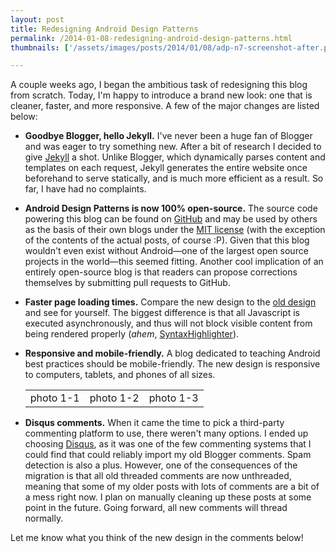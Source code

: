 ```yaml
---
layout: post
title: Redesigning Android Design Patterns
permalink: /2014-01-08-redesigning-android-design-patterns.html
thumbnails: ['/assets/images/posts/2014/01/08/adp-n7-screenshot-after.png']

---
```

A couple weeks ago, I began the ambitious task of redesigning this blog from scratch.
Today, I'm happy to introduce a brand new look: one that is cleaner, faster, and more
responsive. A few of the major changes are listed below:

  + **Goodbye Blogger, hello Jekyll.** I've never been a huge fan of Blogger and was eager to
    try something new. After a bit of research I decided to give [Jekyll][1] a shot. Unlike Blogger,
    which dynamically parses content and templates on each request, Jekyll generates the entire
    website once beforehand to serve statically, and is much more efficient as a result. So far,
    I have had no complaints.
    
  + **Android Design Patterns is now 100% open-source.** The source code powering this blog can
    be found on [GitHub][2] and may be used by others as the basis of their own blogs under the 
    [MIT license][3] (with the exception of the contents of the actual posts, of course :P).
    Given that this blog wouldn't even exist without Android&mdash;one of the largest open source
    projects in the world&mdash;this seemed fitting. Another cool implication of an entirely
    open-source blog is that readers can propose corrections themselves by submitting pull requests
    to GitHub.

  + **Faster page loading times.** Compare the new design to the [old design][4] and see for yourself. The
    biggest difference is that all Javascript is executed asynchronously, and thus will not block visible
    content from being rendered properly (_ahem_, [SyntaxHighlighter][5]).

  + **Responsive and mobile-friendly.** A blog dedicated to teaching Android best practices
    should be mobile-friendly. The new design is responsive to computers, tablets, and phones of
    all sizes.
    
    <table><tbody>
    <tr><td>photo 1-1
    </td><td>photo 1-2
    </td><td>photo 1-3
	</td></tr></tbody></table>
    
  + **Disqus comments.** When it came the time to pick a third-party commenting platform to use, there weren't
    many options. I ended up choosing [Disqus][6], as it was one of the few commenting systems that I could find
    that could reliably import my old Blogger comments. Spam detection is also a plus. However, one of the consequences of
    the migration is that all old threaded comments are now unthreaded, meaning that some of my older posts with
    lots of comments are a bit of a mess right now. I plan on manually cleaning up these posts at some point in
    the future. Going forward, all new comments will thread normally.

Let me know what you think of the new design in the comments below! 

[1]: http://jekyllrb.com/
[2]: https://github.com/alexjlockwood/alexjlockwood.github.io
[3]: https://github.com/alexjlockwood/alexjlockwood.github.io/blob/master/README.md#license-and-copyright
[4]: http://androiddesignpatterns.blogspot.com
[5]: http://alexgorbatchev.com/SyntaxHighlighter/
[6]: http://disqus.com/

